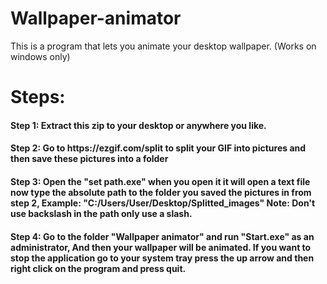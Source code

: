 # Wallpaper-animator
This is a program that lets you animate your desktop wallpaper. (Works on windows only)

<h1>Steps:</h1>
<h4>Step 1: Extract this zip to your desktop or anywhere you like.</h4>
<h4>Step 2: Go to https://ezgif.com/split to split your GIF into pictures and then save these pictures into a folder</h4>
<h4>Step 3: Open the "set path.exe" when you open it it will open a text file now type the absolute path to the folder you saved the pictures
in from step 2, Example: "C:/Users/User/Desktop/Splitted_images" Note: Don't use backslash in the path only use a slash.</h4>
<h4>Step 4: Go to the folder "Wallpaper animator" and run "Start.exe" as an administrator, And then your wallpaper will be animated. If you want to stop the application go to your system tray press the up arrow and then right click on the program and press quit.</h4>
